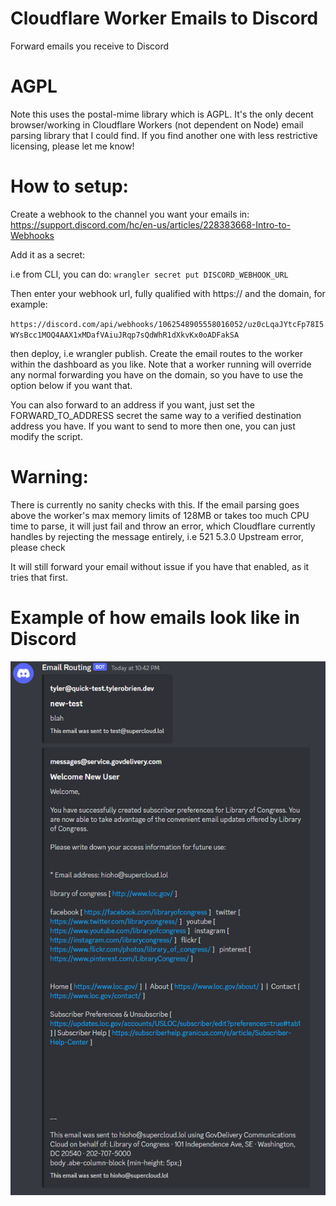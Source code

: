 # Cloudflare Worker Emails to Discord
Forward emails you receive to Discord

# AGPL
Note this uses the postal-mime library which is AGPL. It's the only decent browser/working in Cloudflare Workers (not dependent on Node) email parsing library that I could find. If you find another one with less restrictive licensing, please let me know!

# How to setup:
Create a webhook to the channel you want your emails in:
https://support.discord.com/hc/en-us/articles/228383668-Intro-to-Webhooks

Add it as a secret:

i.e from CLI, you can do: `wrangler secret put DISCORD_WEBHOOK_URL`

Then enter your webhook url, fully qualified with https:// and the domain, for example:

`https://discord.com/api/webhooks/1062548905558016052/uz0cLqaJYtcFp78I5WYsBcc1MOQ4AAX1xMDafVAiuJRqp7sQdWhR1dXkvKx0oADFakSA`

then deploy, i.e wrangler publish. Create the email routes to the worker within the dashboard as you like. Note that a worker running will override any normal forwarding you have on the domain, so you have to use the option below if you want that.

You can also forward to an address if you want, just set the FORWARD_TO_ADDRESS secret the same way to a verified destination address you have. If you want to send to more then one, you can just modify the script.

# Warning:

There is currently no sanity checks with this. If the email parsing goes above the worker's max memory limits of 128MB or takes too much CPU time to parse, it will just fail and throw an error, which Cloudflare currently handles by rejecting the message entirely, i.e  521 5.3.0 Upstream error, please check

It will still forward your email without issue if you have that enabled, as it tries that first.

# Example of how emails look like in Discord

![Picture of Discord Email Embed](Discord_q6K8tc8Ke1.png "Email Discord Embed")


